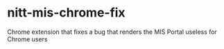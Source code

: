 # nitt-mis-chrome-fix
Chrome extension that fixes a bug that renders the MIS Portal useless for Chrome users
